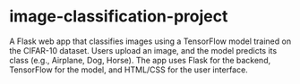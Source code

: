 # image-classification-project
A Flask web app that classifies images using a TensorFlow model trained on the CIFAR-10 dataset. Users upload an image, and the model predicts its class (e.g., Airplane, Dog, Horse). The app uses Flask for the backend, TensorFlow for the model, and HTML/CSS for the user interface.
